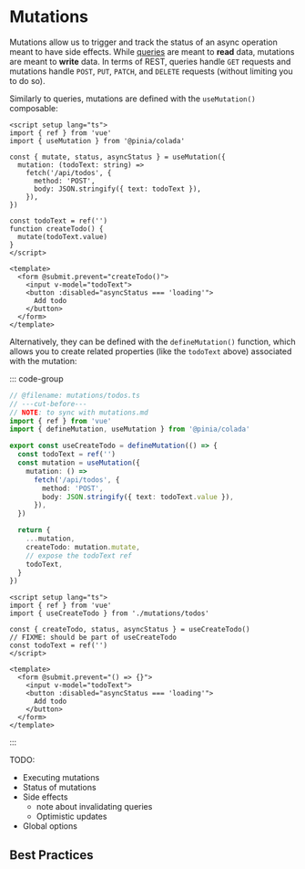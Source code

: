 # Mutations

Mutations allow us to trigger and track the status of an async operation meant to have side effects. While [queries](./queries.md) are meant to **read** data, mutations are meant to **write** data. In terms of REST, queries handle `GET` requests and mutations handle `POST`, `PUT`, `PATCH`, and `DELETE` requests (without limiting you to do so).

Similarly to queries, mutations are defined with the `useMutation()` composable:

```vue twoslash
<script setup lang="ts">
import { ref } from 'vue'
import { useMutation } from '@pinia/colada'

const { mutate, status, asyncStatus } = useMutation({
  mutation: (todoText: string) =>
    fetch('/api/todos', {
      method: 'POST',
      body: JSON.stringify({ text: todoText }),
    }),
})

const todoText = ref('')
function createTodo() {
  mutate(todoText.value)
}
</script>

<template>
  <form @submit.prevent="createTodo()">
    <input v-model="todoText">
    <button :disabled="asyncStatus === 'loading'">
      Add todo
    </button>
  </form>
</template>
```

Alternatively, they can be defined with the `defineMutation()` function, which allows you to create related properties (like the `todoText` above) associated with the mutation:

::: code-group

```ts [mutations/todos.ts] twoslash
// @filename: mutations/todos.ts
// ---cut-before---
// NOTE: to sync with mutations.md
import { ref } from 'vue'
import { defineMutation, useMutation } from '@pinia/colada'

export const useCreateTodo = defineMutation(() => {
  const todoText = ref('')
  const mutation = useMutation({
    mutation: () =>
      fetch('/api/todos', {
        method: 'POST',
        body: JSON.stringify({ text: todoText.value }),
      }),
  })

  return {
    ...mutation,
    createTodo: mutation.mutate,
    // expose the todoText ref
    todoText,
  }
})
```

```vue [components/CreateTodo.vue] twoslash
<script setup lang="ts">
import { ref } from 'vue'
import { useCreateTodo } from './mutations/todos'

const { createTodo, status, asyncStatus } = useCreateTodo()
// FIXME: should be part of useCreateTodo
const todoText = ref('')
</script>

<template>
  <form @submit.prevent="() => {}">
    <input v-model="todoText">
    <button :disabled="asyncStatus === 'loading'">
      Add todo
    </button>
  </form>
</template>
```

:::

TODO:

- Executing mutations
- Status of mutations
- Side effects
  - note about invalidating queries
  - Optimistic updates
- Global options

## Best Practices
